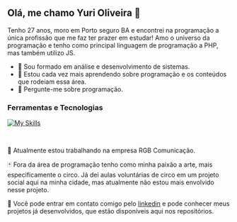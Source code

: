 ## Olá, me chamo Yuri Oliveira 👋

Tenho 27 anos, moro em Porto seguro BA e encontrei na programação a única profissão que me faz ter prazer em estudar! Amo o universo da programação e tenho como principal linguagem de programação a PHP, mas também utilizo JS.

- 🔭 Sou formado em análise e desenvolvimento de sistemas.
- 🤔 Estou cada vez mais aprendendo sobre programação e os conteúdos que rodeiam essa área.
- 💬 Pergunte-me sobre programação.

### Ferramentas e Tecnologias

<div>

  [![My Skills](https://skillicons.dev/icons?i=php,laravel,go,js,vue,react,mysql,git,github,docker,linux,figma)](https://skillicons.dev)

</div>

<br/>

:orange_book: Atualmente estou trabalhando na empresa RGB Comunicação.

:black_joker: Fora da área de programação tenho como minha paixão a arte, mais especificamente o circo.
Já dei aulas voluntárias de circo em um projeto social aqui na minha cidade, mas atualmente não estou mais envolvido nesse projeto.

:iphone: Você pode entrar em contato comigo pelo <a href="https://www.linkedin.com/in/yuri-sales-de-oliveira" target="_blank">linkedin</a> e pode conhecer meus projetos já desenvolvidos, que estão disponíveis aqui nos repositórios.

